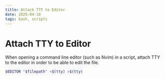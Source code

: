 ```yaml
---
title: Attach TTY to Editor
date: 2025-04-18
tags: bash, scripts
---
```


# Attach TTY to Editor

When opening a command line editor (such as Nvim) in a script, attach TTY
to the editor in order to be able to edit the file.

```bash
$EDITOR "$filepath" <$(tty) >$(tty)
```
